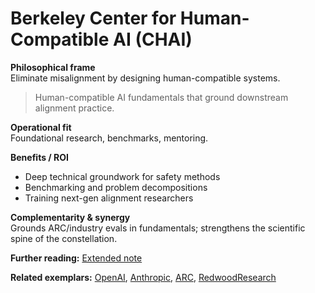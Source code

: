 # Berkeley Center for Human-Compatible AI (CHAI)
**Philosophical frame**  
Eliminate misalignment by designing human-compatible systems.

> Human-compatible AI fundamentals that ground downstream alignment practice.

**Operational fit**  
Foundational research, benchmarks, mentoring.

**Benefits / ROI**  
- Deep technical groundwork for safety methods  
- Benchmarking and problem decompositions  
- Training next-gen alignment researchers

**Complementarity & synergy**  
Grounds ARC/industry evals in fundamentals; strengthens the scientific spine of the constellation.


**Further reading:** [Extended note](/funders/extended/CHAI.md)


**Related exemplars:** [OpenAI](/funders/OpenAI.md), [Anthropic](/funders/Anthropic.md), [ARC](/funders/ARC.md), [RedwoodResearch](/funders/RedwoodResearch.md)

